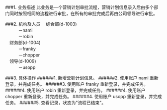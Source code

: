 
###1. 业务描述
此业务是一个营销计划审批流程，营销计划信息录入后由多个部门同时按照相同的流程进行审批，在所有的审批完成后再由公司领导进行审批。

###2. 机构及人员
&emsp;综合部(d-1003)<br/>
&emsp;&emsp;&emsp;－nami<br/>
&emsp;&emsp;&emsp;－robin<br/>
&emsp;财务部(d-1004)<br/>
&emsp;&emsp;&emsp;－franky<br/>
&emsp;&emsp;&emsp;－chopper<br/>
&emsp;领导(d-1009)<br/>
&emsp;&emsp;&emsp;－usopp

###3. 具体操作
######1. 新增营销计划信息。
######2. 使用账户 nami 重新登录，并完成任务。
######3. 使用账户 franky 重新登录，并完成任务。
######4. 使用账户 robin 重新登录，并完成任务。
######4. 使用账户 chopper 重新登录，并完成任务。
######4. 使用账户 usopp 重新登录，并完成任务。
######5. 查看记录，状态为"流程已结束"。
